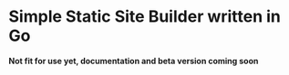 # Simple Static Site Builder written in Go

**Not fit for use yet, documentation and beta version coming soon**
